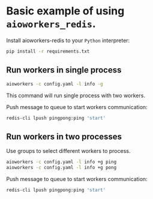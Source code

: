 # Basic example of using `aioworkers_redis`.

Install aioworkers-redis to your `Python` interpreter:

```bash
pip install -r requirements.txt
```

## Run workers in single process

```bash
aioworkers -c config.yaml -l info -g
```

This command will run single process with two workers.

Push message to queue to start workers communication:

```bash
redis-cli lpush pingpong:ping 'start'
```

## Run workers in two processes
 
Use groups to select different workers to process. 

```bash
aioworkers -c config.yaml -l info +g ping
aioworkers -c config.yaml -l info +g pong
```

Push message to queue to start workers communication:

```bash
redis-cli lpush pingpong:ping 'start'
```